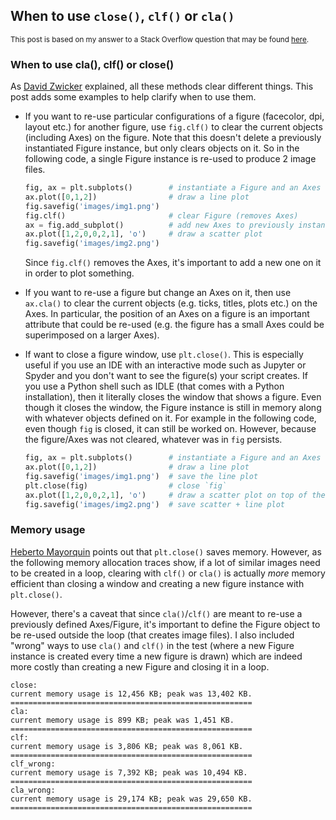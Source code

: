 ## When to use `close()`, `clf()` or `cla()`

<sup>This post is based on my answer to a Stack Overflow question that may be found [here](https://stackoverflow.com/a/77218935/19123103).</sup>

### When to use cla(), clf() or close()

As [David Zwicker](https://stackoverflow.com/a/8228808/19123103) explained, all these methods clear different things. This post adds some examples to help clarify when to use them.

- If you want to re-use particular configurations of a figure (facecolor, dpi, layout etc.) for another figure, use `fig.clf()` to clear the current objects (including Axes) on the figure. Note that this doesn't delete a previously instantiated Figure instance, but only clears objects on it. So in the following code, a single Figure instance is re-used to produce 2 image files.
  ```python
  fig, ax = plt.subplots()        # instantiate a Figure and an Axes
  ax.plot([0,1,2])                # draw a line plot
  fig.savefig('images/img1.png')
  fig.clf()                       # clear Figure (removes Axes)
  ax = fig.add_subplot()          # add new Axes to previously instantiated `fig`
  ax.plot([1,2,0,0,2,1], 'o')     # draw a scatter plot
  fig.savefig('images/img2.png')
  ```
  Since `fig.clf()` removes the Axes, it's important to add a new one on it in order to plot something.
  
- If you want to re-use a figure but change an Axes on it, then use `ax.cla()` to clear the current objects (e.g. ticks, titles, plots etc.) on the Axes. In particular, the position of an Axes on a figure is an important attribute that could be re-used (e.g. the figure has a small Axes could be superimposed on a larger Axes).

- If want to close a figure window, use `plt.close()`. This is especially useful if you use an IDE with an interactive mode such as Jupyter or Spyder and you don't want to see the figure(s) your script creates. If you use a Python shell such as IDLE (that comes with a Python installation), then it literally closes the window that shows a figure. Even though it closes the window, the Figure instance is still in memory along with whatever objects defined on it. For example in the following code, even though `fig` is closed, it can still be worked on. However, because the figure/Axes was not cleared, whatever was in `fig` persists.
  ```python
  fig, ax = plt.subplots()        # instantiate a Figure and an Axes
  ax.plot([0,1,2])                # draw a line plot
  fig.savefig('images/img1.png')  # save the line plot
  plt.close(fig)                  # close `fig`
  ax.plot([1,2,0,0,2,1], 'o')     # draw a scatter plot on top of the previously plotted lineplot
  fig.savefig('images/img2.png')  # save scatter + line plot
  ```


### Memory usage

[Heberto Mayorquin](https://stackoverflow.com/a/33343289/19123103) points out that `plt.close()` saves memory. However, as the following memory allocation traces show, if a lot of similar images need to be created in a loop, clearing with `clf()` or `cla()` is actually _more_ memory efficient than closing a window and creating a new figure instance with `plt.close()`.

However, there's a caveat that since `cla()`/`clf()` are meant to re-use a previously defined Axes/Figure, it's important to define the Figure object to be re-used outside the loop (that creates image files). I also included "wrong" ways to use `cla()` and `clf()` in the test (where a new Figure instance is created every time a new figure is drawn) which are indeed more costly than creating a new Figure and closing it in a loop.


```shell
close:
current memory usage is 12,456 KB; peak was 13,402 KB.
======================================================
cla:
current memory usage is 899 KB; peak was 1,451 KB.
======================================================
clf:
current memory usage is 3,806 KB; peak was 8,061 KB.
======================================================
clf_wrong:
current memory usage is 7,392 KB; peak was 10,494 KB.
======================================================
cla_wrong:
current memory usage is 29,174 KB; peak was 29,650 KB.
======================================================
```